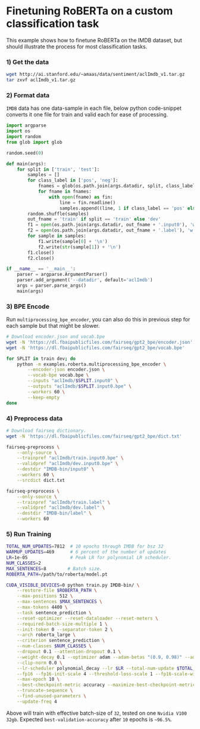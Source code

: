 # Finetuning RoBERTa on a custom classification task

This example shows how to finetune RoBERTa on the IMDB dataset, but should illustrate the process for most classification tasks.

### 1) Get the data
```bash
wget http://ai.stanford.edu/~amaas/data/sentiment/aclImdb_v1.tar.gz
tar zxvf aclImdb_v1.tar.gz
```

### 2) Format data
`IMDB` data has one data-sample in each file, below python code-snippet converts it one file for train and valid each for ease of processing.  
```python
import argparse
import os
import random
from glob import glob

random.seed(0)

def main(args):
    for split in ['train', 'test']:
        samples = []
        for class_label in ['pos', 'neg']:
            fnames = glob(os.path.join(args.datadir, split, class_label) + '/*.txt')
            for fname in fnames:
                with open(fname) as fin:
                    line = fin.readline()
                    samples.append((line, 1 if class_label == 'pos' else 0))
        random.shuffle(samples)
        out_fname = 'train' if split == 'train' else 'dev'
        f1 = open(os.path.join(args.datadir, out_fname + '.input0'), 'w')
        f2 = open(os.path.join(args.datadir, out_fname + '.label'), 'w')
        for sample in samples:
            f1.write(sample[0] + '\n')
            f2.write(str(sample[1]) + '\n')
        f1.close()
        f2.close()

if __name__ == '__main__':
    parser = argparse.ArgumentParser()
    parser.add_argument('--datadir', default='aclImdb')
    args = parser.parse_args()
    main(args)
```

### 3) BPE Encode
Run `multiprocessing_bpe_encoder`, you can also do this in previous step for each sample but that might be slower.
```bash
# Download encoder.json and vocab.bpe
wget -N 'https://dl.fbaipublicfiles.com/fairseq/gpt2_bpe/encoder.json'
wget -N 'https://dl.fbaipublicfiles.com/fairseq/gpt2_bpe/vocab.bpe'

for SPLIT in train dev; do
    python -m examples.roberta.multiprocessing_bpe_encoder \
        --encoder-json encoder.json \
        --vocab-bpe vocab.bpe \
        --inputs "aclImdb/$SPLIT.input0" \
        --outputs "aclImdb/$SPLIT.input0.bpe" \
        --workers 60 \
        --keep-empty
done
```

### 4) Preprocess data

```bash
# Download fairseq dictionary.
wget -N 'https://dl.fbaipublicfiles.com/fairseq/gpt2_bpe/dict.txt'  

fairseq-preprocess \
    --only-source \
    --trainpref "aclImdb/train.input0.bpe" \
    --validpref "aclImdb/dev.input0.bpe" \
    --destdir "IMDB-bin/input0" \
    --workers 60 \
    --srcdict dict.txt

fairseq-preprocess \
    --only-source \
    --trainpref "aclImdb/train.label" \
    --validpref "aclImdb/dev.label" \
    --destdir "IMDB-bin/label" \
    --workers 60

```

### 5) Run Training

```bash
TOTAL_NUM_UPDATES=7812  # 10 epochs through IMDB for bsz 32
WARMUP_UPDATES=469      # 6 percent of the number of updates
LR=1e-05                # Peak LR for polynomial LR scheduler.
NUM_CLASSES=2
MAX_SENTENCES=8        # Batch size.
ROBERTA_PATH=/path/to/roberta/model.pt

CUDA_VISIBLE_DEVICES=0 python train.py IMDB-bin/ \
    --restore-file $ROBERTA_PATH \
    --max-positions 512 \
    --max-sentences $MAX_SENTENCES \
    --max-tokens 4400 \
    --task sentence_prediction \
    --reset-optimizer --reset-dataloader --reset-meters \
    --required-batch-size-multiple 1 \
    --init-token 0 --separator-token 2 \
    --arch roberta_large \
    --criterion sentence_prediction \
    --num-classes $NUM_CLASSES \
    --dropout 0.1 --attention-dropout 0.1 \
    --weight-decay 0.1 --optimizer adam --adam-betas "(0.9, 0.98)" --adam-eps 1e-06 \
    --clip-norm 0.0 \
    --lr-scheduler polynomial_decay --lr $LR --total-num-update $TOTAL_NUM_UPDATES --warmup-updates $WARMUP_UPDATES \
    --fp16 --fp16-init-scale 4 --threshold-loss-scale 1 --fp16-scale-window 128 \
    --max-epoch 10 \
    --best-checkpoint-metric accuracy --maximize-best-checkpoint-metric \
    --truncate-sequence \
    --find-unused-parameters \
    --update-freq 4
```
Above will train with effective batch-size of `32`, tested on one `Nvidia V100 32gb`.
Expected `best-validation-accuracy` after `10` epochs is `~96.5%`.
